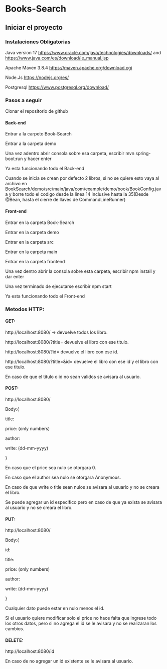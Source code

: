 # Books-Search

## Iniciar el proyecto

### Instalaciones Obligatorias

Java version 17 https://www.oracle.com/java/technologies/downloads/ and https://www.java.com/es/download/ie_manual.jsp

Apache Maven 3.8.4 https://maven.apache.org/download.cgi

Node.Js https://nodejs.org/es/

Postgresql https://www.postgresql.org/download/

### Pasos a seguir

Clonar el repositorio de github

#### Back-end

Entrar a la carpeto Book-Search

Entrar a la carpeta demo

Una vez adentro abrir consola sobre esa carpeta, escribir mvn spring-boot:run y hacer enter

Ya esta funcionando todo el Back-end

Cuando se inicia se crean por defecto 2 libros, si no se quiere esto vaya al archivo en BookSearch/demo/src/main/java/com/example/demo/book/BookConfig.java y borre todo el codigo desde la linea 14 inclusive hasta la 35(Desde @Bean, hasta el cierre de llaves de CommandLineRunner)

#### Front-end

Entrar en la carpeta Book-Search

Entrar en la carpeta demo

Entrar en la carpeta src

Entrar en la carpeta main

Entrar en la carpeta frontend

Una vez dentro abrir la consola sobre esta carpeta, escribir npm install y dar enter

Una vez terminado de ejecutarse escribir npm start

Ya esta funcionando todo el Front-end

### Metodos HTTP:

#### GET:

http://localhost:8080/ -> devuelve todos los libro.

http://localhost:8080/?title= devuelve el libro con ese titulo.

http://localhost:8080/?id= devuelve el libro con ese id.

http://localhost:8080/?title=&id= devuelve el libro con ese id y el libro con ese titulo.

En caso de que el titulo o id no sean validos se avisara al usuario.

#### POST:

http://localhost:8080/

Body:{

  title:

  price: (only numbers)

  author:

  write: (dd-mm-yyyy)

}

En caso que el price sea nulo se otorgara 0.

En caso que el author sea nulo se otorgara Anonymous.

En caso de que write o title sean nulos se avisara al usuario y no se creara el libro.

Se puede agregar un id especifico pero en caso de que ya exista se avisara al usuario y no se creara el libro.

#### PUT:

http://localhost:8080/

Body:{

  id:

  title:

  price: (only numbers)

  author:

  write: (dd-mm-yyyy)

}

Cualquier dato puede estar en nulo menos el id.

Si el usuario quiere modificar solo el price no hace falta que ingrese todo los otros datos, pero si no agrega el id se le avisara y no se realizaran los cambios.

#### DELETE:

http://localhost:8080/id

En caso de no agregar un id existente se le avisara al usuario.
